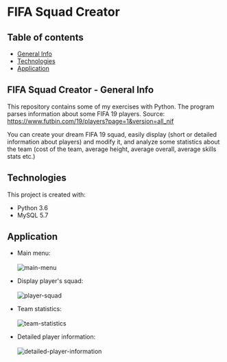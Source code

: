 # FIFA Squad Creator

## Table of contents
* [General Info](#fifa-squad-creator---general-info)
* [Technologies](#technologies)
* [Application](#application)

## FIFA Squad Creator - General Info
This repository contains some of my exercises with Python. The program parses information about some FIFA 19 players.
Source: https://www.futbin.com/19/players?page=1&version=all_nif

You can create your dream FIFA 19 squad, easily display (short or detailed information about players) and modify it, 
and analyze some statistics about the team (cost of the team, average height, average overall, average skills stats etc.)

## Technologies
This project is created with:
* Python 3.6
* MySQL 5.7

## Application

* Main menu: <br><br>
![main-menu](https://i.imgur.com/Hd09g9m.png) <br>

* Display player's squad: <br><br>
![player-squad](https://i.imgur.com/5mZUm84.png) <br>

* Team statistics: <br><br>
![team-statistics](https://i.imgur.com/4M1hT8j.png) <br>

* Detailed player information: <br><br>
![detailed-player-information](https://i.imgur.com/X8SksAO.png) <br>
